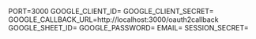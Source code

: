 PORT=3000
GOOGLE_CLIENT_ID=
GOOGLE_CLIENT_SECRET=
GOOGLE_CALLBACK_URL=http://localhost:3000/oauth2callback
GOOGLE_SHEET_ID=
GOOGLE_PASSWORD=
EMAIL=
SESSION_SECRET=